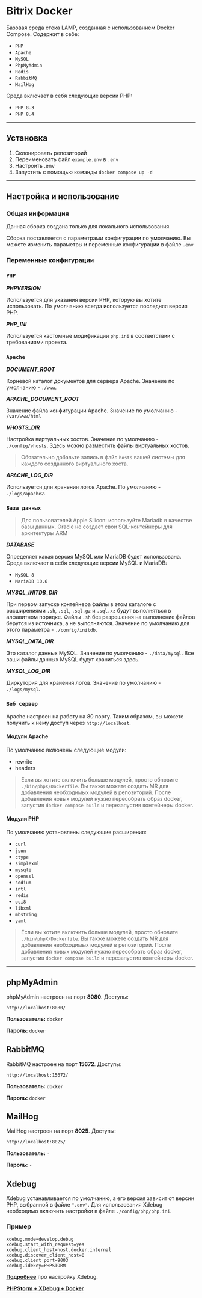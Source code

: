 # Bitrix Docker

Базовая среда стека LAMP, созданная с использованием Docker Compose. Содержит в себе:

- `PHP`
- `Apache`
- `MySQL`
- `PhpMyAdmin`
- `Redis`
- `RabbitMQ`
- `MailHog`

Среда включает в себя следующие версии PHP:

- `PHP 8.3`
- `PHP 8.4`

---

## Установка

1. Склонировать репозиторий
2. Переименовать файл `example.env` в `.env`
3. Настроить .env
4. Запустить с помощью команды `docker compose up -d`

---

## Настройка и использование

### Общая информация

Данная сборка создана только для локального использования.

Сборка поставляется с параметрами конфигурации по умолчанию. Вы можете изменить параметры и переменные конфигурации в
файле `.env`

### Переменные конфигурации

### `PHP`

_**PHPVERSION**_

Используется для указания версии PHP, которую вы хотите использовать. По умолчанию всегда используется последняя версия
PHP.

_**PHP_INI**_

Используется кастомные модификации `php.ini` в соответствии с требованиями проекта.

### `Apache`

_**DOCUMENT_ROOT**_

Корневой каталог документов для сервера Apache. Значение по умолчанию - `./www`.

_**APACHE_DOCUMENT_ROOT**_

Значение файла конфигурации Apache. Значение по умолчанию - `/var/www/html`

_**VHOSTS_DIR**_

Настройка виртуальных хостов. Значение по умолчанию - `./config/vhosts`. Здесь можно разместить файлы виртуальных
хостов.

> Обязательно добавьте запись в файл `hosts` вашей системы для каждого созданного виртуального хоста.

_**APACHE_LOG_DIR**_

Используется для хранения логов Apache. По умолчанию - `./logs/apache2`.

### `База данных`

> Для пользователей Apple Silicon: используйте Mariadb в качестве базы данных. Oracle не создает свои SQL-контейнеры для
> архитектуры ARM

_**DATABASE**_

Определяет какая версия MySQL или MariaDB будет использована. Среда включает в себя следующие версии MySQL и MariaDB:

- `MySQL 8`
- `MariaDB 10.6`

_**MYSQL_INITDB_DIR**_

При первом запуске контейнера файлы в этом каталоге с расширениями `.sh`, `.sql`, `.sql.gz` и
`.sql.xz` будут выполняться в алфавитном порядке. Файлы `.sh` без разрешения на выполнение файлов берутся из источника,
а не выполняются.
Значение по умолчанию для этого параметра - `./config/initdb`.

_**MYSQL_DATA_DIR**_

Это каталог данных MySQL. Значение по умолчанию - `./data/mysql`. Все ваши файлы данных MySQL будут храниться здесь.

_**MYSQL_LOG_DIR**_

Диркутория для хранения логов. Значение по умолчанию - `./logs/mysql`.

### `Веб сервер`

Apache настроен на работу на 80 порту. Таким образом, вы можете получить к нему доступ через `http://localhost`.

#### Модули Apache

По умолчанию включены следующие модули:

- rewrite
- headers

> Если вы хотите включить больше модулей, просто обновите `./bin/phpX/Dockerfile`. Вы также можете создать MR для
> добавления необходимых модулей в репозиторий.
> После добавления новых модулей нужно пересобрать образ docker, запустив `docker compose build` и перезапустив
> контейнеры docker.

#### Модули PHP

По умолчанию установлены следующие расширения:

- `curl`
- `json`
- `ctype`
- `simplexml`
- `mysqli`
- `openssl`
- `sodium`
- `intl`
- `redis`
- `oci8`
- `libxml`
- `mbstring`
- `yaml`

> Если вы хотите включить больше модулей, просто обновите `./bin/phpX/Dockerfile`. Вы также можете создать MR для
> добавления необходимых модулей в репозиторий.
> После добавления новых модулей нужно пересобрать образ docker, запустив `docker compose build` и перезапустив
> контейнеры docker.

---

## phpMyAdmin

phpMyAdmin настроен на порт **8080**. Доступы:

`http://localhost:8080/`

**Пользователь:** `docker`

**Пароль:** `docker`

## RabbitMQ

RabbitMQ настроен на порт **15672**. Доступы:

`http://localhost:15672/`

**Пользователь:** `docker`

**Пароль:** `docker`

## MailHog

MailHog настроен на порт **8025**. Доступы:

`http://localhost:8025/`

**Пользователь:** `-`

**Пароль:** `-`

## Xdebug

Xdebug устанавливается по умолчанию, а его версия зависит от версии PHP, выбранной в файле `".env"`.
Для использования Xdebug необходимо включить настройки в файле `./config/php/php.ini`.

### Пример

```
xdebug.mode=develop,debug
xdebug.start_with_request=yes
xdebug.client_host=host.docker.internal
xdebug.discover_client_host=0
xdebug.client_port=9003
xdebug.idekey=PHPSTORM
```

**[Подробнее](https://www.jetbrains.com/help/phpstorm/configuring-xdebug.html)** про настройку Xdebug.

**[PHPStorm + XDebug + Docker](https://habr.com/ru/articles/712670/)**

